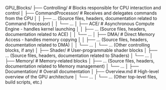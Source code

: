 GPU_Blocks/
├── Controlling/           # Blocks responsible for CPU interaction and control
│   ├── CommandProcessor/   # Receives and delegates commands from the CPU
│   │   ├── ... (Source files, headers, documentation related to Command Processor)
│   │   └── ...
│   ├── ACE/                # Asynchronous Compute Engine - handles kernel launching
│   │   ├── ... (Source files, headers, documentation related to ACE)
│   │   └── ...
│   ├── DMA/                # Direct Memory Access - handles memory copying
│   │   ├── ... (Source files, headers, documentation related to DMA)
│   │   └── ...
│   └── ... (Other controlling blocks, if any)
│
├── Shader/              # User-programmable shader blocks
│   ├── ... (Source files, headers, documentation related to Shaders)
│   └── ...
│
├── Memory/              # Memory-related blocks
│   ├── ... (Source files, headers, documentation related to Memory management)
│   └── ...
│
├── Documentation/       # Overall documentation
│   ├── Overview.md      # High-level overview of the GPU architecture
│   └── ...
│
└── ... (Other top-level files, build scripts, etc.)

